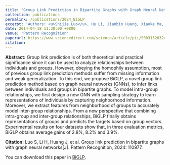 ```yaml
---
title: "Group Link Prediction in Bipartite Graphs with Graph Neural Networks "
collection: publications
permalink: /publications/2024_BiGLP
excerpt: 'Authors: <u>Shijie Luo</u>, He Li, Jianbin Huang, Xiaoke Ma, Jiangtao Cui, Shaojie Qiao and Jaesoo Yoo.'
date: 2014-04-18 11:30:00 +0800
venue: 'Pattern Recognition'
paperurl: https://www.sciencedirect.com/science/article/pii/S0031320324007283
citation:
---
```

<b>Abstract:</b> Group link prediction is of both theoretical and practical significance since it can be used to analyze relationships between individuals and groups. However, obeying the homophily assumption, most of previous group link prediction methods suffer from missing information and weak generalization. To this end, we propose BiGLP, a novel group link prediction method based on graph neural networks (GNNs), to infer links between individuals and groups in bipartite graphs. To model intra-group relationships, we first design a new GNN with sampling strategy to learn representations of individuals by capturing neighborhood information. Moreover, we extract features from neighborhood of groups to accurately model inter-group relationships. From a new perspective that combining intra-group and inter-group relationships, BiGLP finally obtains representations of groups and predicts the targets based on group vectors. Experimental results on four datasets show that, in three evaluation metrics, BiGLP obtains average gains of 2.8%, 8.2% and 3.9%.

<b>Citation:</b> Luo S, Li H, Huang J, et al. Group link prediction in bipartite graphs with graph neural networks[J]. Pattern Recognition, 2024: 110977.

You can download this paper in [BiGLP](https://www.sciencedirect.com/science/article/pii/S0031320324007283).

